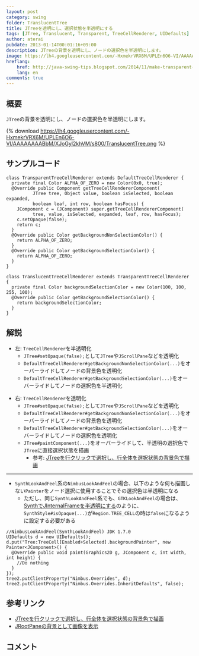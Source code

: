 ```yaml
---
layout: post
category: swing
folder: TranslucentTree
title: JTreeを透明にし、選択状態を半透明にする
tags: [JTree, Translucent, Transparent, TreeCellRenderer, UIDefaults]
author: aterai
pubdate: 2013-01-14T00:01:16+09:00
description: JTreeの背景を透明にし、ノードの選択色を半透明にします。
image: https://lh4.googleusercontent.com/-HxmekrVRX6M/UPLEn6O6-VI/AAAAAAAABbM/XJoGyl2khVM/s800/TranslucentTree.png
hreflang:
    href: http://java-swing-tips.blogspot.com/2014/11/make-transparent-jtree-and-translucent.html
    lang: en
comments: true
---
```

## 概要
`JTree`の背景を透明にし、ノードの選択色を半透明にします。

{% download https://lh4.googleusercontent.com/-HxmekrVRX6M/UPLEn6O6-VI/AAAAAAAABbM/XJoGyl2khVM/s800/TranslucentTree.png %}

## サンプルコード
<pre class="prettyprint"><code>class TransparentTreeCellRenderer extends DefaultTreeCellRenderer {
  private final Color ALPHA_OF_ZERO = new Color(0x0, true);
  @Override public Component getTreeCellRendererComponent(
          JTree tree, Object value, boolean isSelected, boolean expanded,
          boolean leaf, int row, boolean hasFocus) {
    JComponent c = (JComponent) super.getTreeCellRendererComponent(
          tree, value, isSelected, expanded, leaf, row, hasFocus);
    c.setOpaque(false);
    return c;
  }
  @Override public Color getBackgroundNonSelectionColor() {
    return ALPHA_OF_ZERO;
  }
  @Override public Color getBackgroundSelectionColor() {
    return ALPHA_OF_ZERO;
  }
}

class TranslucentTreeCellRenderer extends TransparentTreeCellRenderer {
  private final Color backgroundSelectionColor = new Color(100, 100, 255, 100);
  @Override public Color getBackgroundSelectionColor() {
    return backgroundSelectionColor;
  }
}
</code></pre>

## 解説
- 左: `TreeCellRenderer`を半透明化
    - `JTree#setOpaque(false);`として`JTree`や`JScrollPane`などを透明化
    - `DefaultTreeCellRenderer#getBackgroundNonSelectionColor(...)`をオーバーライドしてノードの背景色を透明化
    - `DefaultTreeCellRenderer#getBackgroundSelectionColor(...)`をオーバーライドしてノードの選択色を半透明化

<!-- dummy comment line for breaking list -->

- 右: `TreeCellRenderer`を透明化
    - `JTree#setOpaque(false);`として`JTree`や`JScrollPane`などを透明化
    - `DefaultTreeCellRenderer#getBackgroundNonSelectionColor(...)`をオーバーライドしてノードの背景色を透明化
    - `DefaultTreeCellRenderer#getBackgroundSelectionColor(...)`をオーバーライドしてノードの選択色を透明化
    - `JTree#paintComponent(...)`をオーバーライドして、半透明の選択色で`JTree`に直接選択状態を描画
        - 参考: [JTreeを行クリックで選択し、行全体を選択状態の背景色で描画](https://ateraimemo.com/Swing/TreeRowSelection.html)

<!-- dummy comment line for breaking list -->

- - - -
- `SynthLookAndFeel`系の`NimbusLookAndFeel`の場合、以下のような何も描画しない`Painter`をノード選択に使用することでその選択色は半透明になる
    - ただし、同じ`SynthLookAndFeel`系でも、`GTKLookAndFeel`の場合は、[SynthでJInternalFrameを半透明にする](https://ateraimemo.com/Swing/TranslucentFrame.html)のように、`SynthStyle#isOpaque(...)`が`Region.TREE_CELL`の時は`false`になるように設定する必要がある

<!-- dummy comment line for breaking list -->

<pre class="prettyprint"><code>//NimbusLookAndFeel(SynthLookAndFeel) JDK 1.7.0
UIDefaults d = new UIDefaults();
d.put("Tree:TreeCell[Enabled+Selected].backgroundPainter", new Painter&lt;JComponent&gt;() {
  @Override public void paint(Graphics2D g, JComponent c, int width, int height) {
    //Do nothing
  }
});
tree2.putClientProperty("Nimbus.Overrides", d);
tree2.putClientProperty("Nimbus.Overrides.InheritDefaults", false);
</code></pre>

## 参考リンク
- [JTreeを行クリックで選択し、行全体を選択状態の背景色で描画](https://ateraimemo.com/Swing/TreeRowSelection.html)
- [JRootPaneの背景として画像を表示](https://ateraimemo.com/Swing/RootPaneBackground.html)

<!-- dummy comment line for breaking list -->

## コメント
